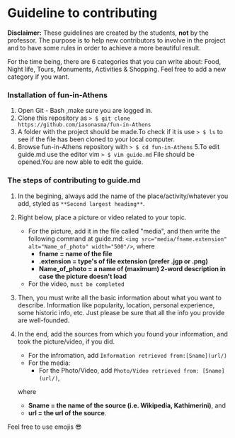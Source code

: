 # Guideline to contributing

**Disclaimer:** These guidelines are created by the students, **not** by the professor. The purpose is to help new contributors to involve in the project and to have some rules in order to achieve a more beautiful result.

For the time being, there are 6 categories that you can write about: Food, Night life, Tours, Monuments, Activities & Shopping. Feel free to add a new category if you want.

### Installation of fun-in-Athens 
  1. Open Git - Bash ,make sure you are logged in.
  2. Clone this repository as 
  	`> $ git clone https://github.com/iasonasma/fun-in-Athens`
  3. A folder with the project should be made.To check if it is use 
  	`> $ ls`
     to see if the file has been cloned to your local computer.
  4. Browse fun-in-Athens repository with 
  	`> $ cd fun-in-Athens`
  5.To edit guide.md use the editor vim
  	`> $ vim guide.md` 
     File should be opened.You are now able to edit the guide.


### The steps of contributing to guide.md

  1. In the begining, always add the name of the place/activity/whatever you add, styled as `**Second largest heading**`.
  2. Right below, place a picture or video related to your topic.
     - For the picture, add it in the file called "media", and then write the following command at guide.md: `<img src="media/fname.extension" alt="Name_of_photo" width="500"/>`, where 
         * **fname = name of the file**
         * **.extension = type's of file extension (prefer .jgp or .png)**
         * **Name_of_photo = a name of (maximum) 2-word description in case the picture doesn't load**
     - For the video, `must be completed`
  3. Then, you must write all the basic information about what you want to describe. Information like popularity, location, personal experience, some historic info, etc. Just please be sure that all the info you provide are well-founded.
  4. In the end, add the sources from which you found your information, and took the picture/video, if you did.
     - For the infromation, add `Information retrieved from:[Sname](url/)`
     - For the media:
       - For the Photo/Video, add `Photo/Video retrieved from: [Sname](url/)`, 
       
     where 
     - **Sname = the name of the source (i.e. Wikipedia, Kathimerini)**, and 
     - **url = the url of the source**.
   


Feel free to use emojis :sunglasses:
